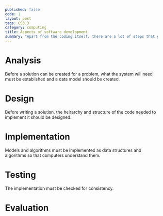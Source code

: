 ```yaml
---
published: false
code: 1
layout: post
tags: CS3.3
category: computing
title: Aspects of software development
summary: "Apart from the coding itself, there are a lot of steps that go into going from a problem to a computational solution."
---
```

# Analysis

Before a solution can be created for a problem, what the system will need must be established and a data model should be created.

# Design

Before writing a solution, the heirarchy and structure of the code needed to implement it should be designed.

# Implementation

Models and algorithms must be implemented as data structures and algorithms so that computers understand them. 

# Testing

The implementation must be checked for consistency.
# Evaluation
